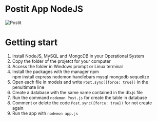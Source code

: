 # Postit App NodeJS

![Postit](https://github.com/joselinosantosti/postit-app/blob/main/notes.png)

# Getting start
1. Install NodeJS, MySQL and MongoDB in your Operational System
2. Copy the folder of the projetct for your computer
3. Access the folder in Windows prompt or Linux terminal
4. Install the packages with the manager npm<br>
npm install express nodemon handlebars mysql mongodb sequelize
5. Open each file in models and write `Post.sync({force: true})` in the penultimate line
6. Create a database with the same name contained in the db.js file
7. Run the command `nodemon Post.js` for create the table in database
8. Comment or delete the code `Post.sync({force: true})` for not create again
9. Run the app with `nodemon app.js`
